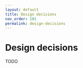 ```yaml
---
layout: default
title: Design decisions
nav_order: 101
permalink: design-decisions
---
```


# Design decisions
TODO 